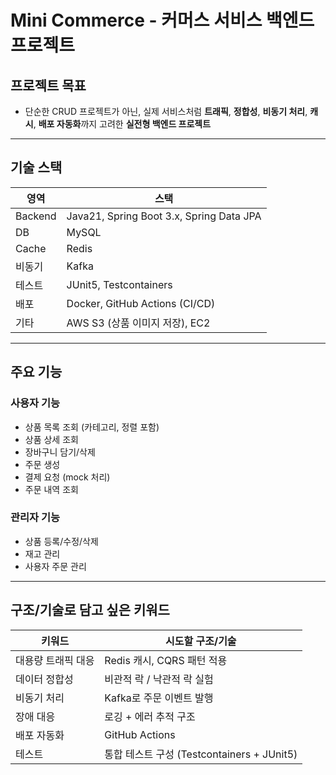 # Mini Commerce - 커머스 서비스 백엔드 프로젝트

## 프로젝트 목표

- 단순한 CRUD 프로젝트가 아닌, 실제 서비스처럼 **트래픽**, **정합성**, **비동기 처리**, **캐시**, **배포 자동화**까지 고려한 **실전형 백엔드 프로젝트**

---

## 기술 스택

| 영역 | 스택 |
|------|------|
| Backend | Java21, Spring Boot 3.x, Spring Data JPA |
| DB | MySQL |
| Cache | Redis |
| 비동기 | Kafka |
| 테스트 | JUnit5, Testcontainers |
| 배포 | Docker, GitHub Actions (CI/CD) |
| 기타 | AWS S3 (상품 이미지 저장), EC2 |

---

## 주요 기능

### 사용자 기능
- 상품 목록 조회 (카테고리, 정렬 포함)
- 상품 상세 조회
- 장바구니 담기/삭제
- 주문 생성
- 결제 요청 (mock 처리)
- 주문 내역 조회

### 관리자 기능
- 상품 등록/수정/삭제
- 재고 관리
- 사용자 주문 관리

---

## 구조/기술로 담고 싶은 키워드

| 키워드 | 시도할 구조/기술 |
|--------|------------------|
| 대용량 트래픽 대응 | Redis 캐시, CQRS 패턴 적용 |
| 데이터 정합성 | 비관적 락 / 낙관적 락 실험 |
| 비동기 처리 | Kafka로 주문 이벤트 발행 |
| 장애 대응 | 로깅 + 에러 추적 구조 |
| 배포 자동화 | GitHub Actions |
| 테스트 | 통합 테스트 구성 (Testcontainers + JUnit5) |
